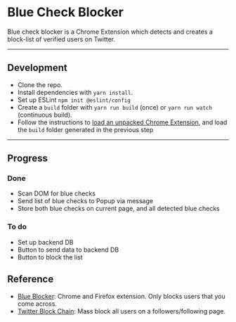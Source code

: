 # Blue Check Blocker

Blue check blocker is a Chrome Extension which detects and creates a block-list of verified users on Twitter.

---

## Development

- Clone the repo.
- Install dependencies with `yarn install`.
- Set up ESLint `npm init @eslint/config`
- Create a `build` folder with `yarn run build` (once) or `yarn run watch` (continuous build).
- Follow the instructions to [load an unpacked Chrome Extension](https://developer.chrome.com/docs/extensions/mv3/getstarted/development-basics/#load-unpacked), and load the `build` folder generated in the previous step

---

## Progress

### Done

- Scan DOM for blue checks
- Send list of blue checks to Popup via message
- Store both blue checks on current page, and all detected blue checks

### To do

- Set up backend DB
- Button to send data to backend DB
- Button to block the list

## Reference

- [Blue Blocker](https://github.com/kheina-com/Blue-Blocker/): Chrome and Firefox extension. Only blocks users that you come across.
- [Twitter Block Chain](https://github.com/ceceradio/twitter-block-chain): Mass block all users on a followers/following page.
